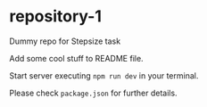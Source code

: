 # repository-1
Dummy repo for Stepsize task

Add some cool stuff to README file.

Start server executing <code>npm run dev</code> in your terminal.

Please check <code>package.json</code> for further details.	
